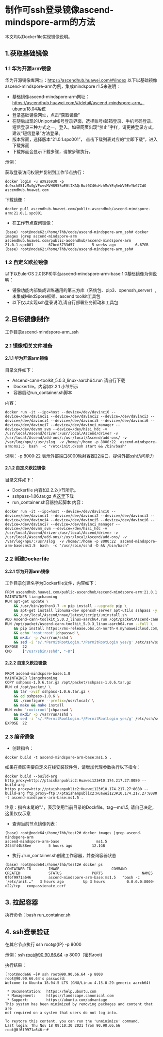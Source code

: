 





# 制作可ssh登录镜像ascend-mindspore-arm的方法


本文均以Dockerfile实现镜像说明。
## 1.获取基础镜像
### 1.1 华为开源arm镜像

华为开源镜像库网址：https://ascendhub.huawei.com/#/index
以下以基础镜像ascend-mindspore-arm为例，集成mindspore r1.5来说明：

- 基础镜像ascend-mindspore-arm网址：https://ascendhub.huawei.com/#/detail/ascend-mindspore-arm。 ubuntu18.04系统
- 登录基础镜像网址，点击“获取镜像”
- 在随后出现的Uniportal帐号登录界面，选择账号/邮箱登录、手机号码登录、短信登录三种方式之一，登入。如果网页出现“禁止”字样，请更换登录方式。建议“短信登录”方法登录。
- 版本界面，选择版本“21.0.1.spc001”， 点击下载列表对应的“立即下载”，进入下载界面
- 下载界面会显示下载步骤，请按步骤执行。

​示例：

​获取登录访问权限并复制到工作节点执行：

```
docker login -u WX926930 -p 4u9xchG5IzMuGgVFxvvMVH895SwE0tIXAQrBwl0C46uHzhMwYEq5eWV0EvYbG7CdO ascendhub.huawei.com
```

​下载镜像：

```
docker pull ascendhub.huawei.com/public-ascendhub/ascend-mindspore-arm:21.0.1.spc001
```

-   在工作节点查询镜像：

```
(base) root@node62:/home/lhb/code/ascend-mindspore-arm_ssh# docker images |grep ascend-mindspore-arm
ascendhub.huawei.com/public-ascendhub/ascend-mindspore-arm   21.0.1.spc001       67bcd3733d57        5 weeks ago         6.67GB
(base) root@node62:/home/lhb/code/ascend-mindspore-arm_ssh#
```
### 1.2 自定义欧拉镜像
以下以EulerOS 2.0(SP8)平台ascend-mindspore-arm-base:1.0基础镜像为例说明：
+ 镜像功能内部集成训练通用的第三方库（系统包、pip3、openssh_server）, 未集成MindSpore框架、ascend toolkit工具包
+ 以下仅以实现ssh登录说明,请自行部署业务驱动和工具包
## 2.目标镜像制作
工作目录ascend-mindspore-arm_ssh

### 2.1 镜像相关文件准备
#### 2.1.1 华为开源arm镜像

目录文件如下：

- ​Ascend-cann-toolkit_5.0.3_linux-aarch64.run  请自行下载
- ​ Dockerfile。内容如2.2.1 小节所示
- ​ 容器启动run_container.sh脚本

​内容：

```
docker run -it --ipc=host --device=/dev/davinci0 --device=/dev/davinci1 --device=/dev/davinci2 --device=/dev/davinci3 --device=/dev/davinci4 --device=/dev/davinci5 --device=/dev/davinci6 --device=/dev/davinci7 --device=/dev/davinci_manager --device=/dev/devmm_svm --device=/dev/hisi_hdc -v /usr/local/Ascend/driver:/usr/local/Ascend/driver -v /usr/local/Ascend/add-ons/:/usr/local/Ascend/add-ons/ -v /var/log/npu/:/usr/slog  -v /home/:/home -p 8000:22  ascend-mindspore-arm:ms1.5  bash  -c "/etc/init.d/ssh start && /bin/bash"
```

说明：-p 8000:22 表示外部端口8000映射容器22端口，提供外部ssh访问能力
#### 2.1.2 自定义欧拉镜像
目录文件如下：
- Dockerfile 内容如2.2.2小节所示。
- sshpass-1.06.tar.gz  点[这里](https://nchc.dl.sourceforge.net/project/sshpass/sshpass/1.06/sshpass-1.06.tar.gz)下载
- run_container.sh容器拉起脚本
内容：
```
docker run -it --ipc=host --device=/dev/davinci0 --device=/dev/davinci1 --device=/dev/davinci2 --device=/dev/davinci3 --device=/dev/davinci4 --device=/dev/davinci5 --device=/dev/davinci6 --device=/dev/davinci7 --device=/dev/davinci_manager --device=/dev/devmm_svm --device=/dev/hisi_hdc -v /usr/local/Ascend/driver:/usr/local/Ascend/driver -v /usr/local/Ascend/add-ons/:/usr/local/Ascend/add-ons/ -v /var/log/npu/:/usr/slog  -v /home/:/home -p 8000:22  ascend-mindspore-arm-base:ms1.5  bash  -c "/usr/sbin/sshd -D && /bin/bash"
```

### 2.2 创建Dockerfile
#### 2.2.1 华为开源arm镜像
工作目录创建名字为Dockerfile文件，内容如下：

```bash
FROM ascendhub.huawei.com/public-ascendhub/ascend-mindspore-arm:21.0.1.spc001
MAINTAINER liangchaoming
RUN apt-get update \
    && /usr/bin/python3.7 -m pip install --upgrade pip \
    && apt-get install libnuma-dev openssh-server apt-utils sshpass -y \
    && /usr/local/Ascend/nnae/latest/script/uninstall.sh
ADD Ascend-cann-toolkit_5.0.3_linux-aarch64.run /opt/packet/Ascend-cann-toolkit_5.0.3_linux-aarch64.run
RUN /opt/packet/Ascend-cann-toolkit_5.0.3_linux-aarch64.run --full \
    && pip install https://ms-release.obs.cn-north-4.myhuaweicloud.com/1.5.0/MindSpore/ascend/aarch64/mindspore_ascend-1.5.0-cp37-cp37m-linux_aarch64.whl --trusted-host ms-release.obs.cn-north-4.myhuaweicloud.com -i https://pypi.tuna.tsinghua.edu.cn/simple \
    && echo 'root:root'|chpasswd \
    && mkdir -p /var/run/sshd \
    && sed -i 's/.*PermitRootLogin.*/PermitRootLogin yes/g' /etc/ssh/sshd_config
EXPOSE  22
CMD     ["/usr/sbin/sshd", "-D"]
```
#### 2.2.2 自定义欧拉镜像

```bash
FROM ascend-mindspore-base:1.0
MAINTAINER liangchaoming
COPY sshpass-1.0.6.tar.gz /opt/packet/sshpass-1.0.6.tar.gz
RUN cd /opt/packet/ \
    && tar -xvzf sshpass-1.0.6.tar.gz \
    && cd sshpass-1.0.6 \
    && ./configure --prefix=/usr/local/ \
    && make && make install
RUN echo 'root:root'|chpasswd \
    && mkdir -p /var/run/sshd \
    && sed -i 's/.*PermitRootLogin.*/PermitRootLogin yes/g' /etc/ssh/sshd_config
EXPOSE  22
```

### 2.3 编译镜像

- 创建指令：

```
docker build -t ascend-mindspore-arm-base:ms1.5 .
```
如果在黄区需要自定义在线安装软件包，请增加代理参数执行以下指令：
```
docker build --build-arg http_proxy=http://ptaishanpublic2:Huawei123#10.174.217.27:8080 --build-arg https_proxy=http://ptaishanpublic2:Huawei123#10.174.217.27:8080 --build-arg ftp_proxy=ftp://ptaishanpublic2:Huawei123#10.174.217.27:8080 -t ascend-mindspore-arm-base:ms1.5 .
```

注意：指令末尾的"."，表示使用当前目录的Dockfile。tag--ms1.5, 请自己决定，这里仅仅示意

- 查询当前节点镜像列表：

```
(base) root@node64:/home/lhb/test2# docker images |grep ascend-mindspore-arm
ascend-mindspore-arm-base                 ms1.5               2454f44b88ee        5 hours ago         12.1GB
```

- 执行./run_container.sh创建工作容器，并查询容器状态

```
(base) root@node64:/home/lhb/test2# docker ps
CONTAINER ID        IMAGE                        COMMAND                  CREATED             STATUS              PORTS                  NAMES
0f6f9971a646        ascend-mindspore-arm-base:ms1.5   "bash -c '/etc/init.…"   3 hours ago         Up 3 hours          0.0.0.0:8000->22/tcp   compassionate_cerf
```
## 3. 拉起容器
执行命令：bash run_container.sh
## 4. ssh登录验证

在其它节点执行 ssh root@{IP} -p 8000

示例：ssh root@90.90.66.64 -p 8000（密码root)

执行结果：

```
[root@node66 ~]# ssh root@90.90.66.64 -p 8000
root@90.90.66.64's password:
Welcome to Ubuntu 18.04.5 LTS (GNU/Linux 4.15.0-29-generic aarch64)

 * Documentation:  https://help.ubuntu.com
 * Management:     https://landscape.canonical.com
 * Support:        https://ubuntu.com/advantage
This system has been minimized by removing packages and content that are
not required on a system that users do not log into.

To restore this content, you can run the 'unminimize' command.
Last login: Thu Nov 18 09:10:30 2021 from 90.90.66.66
root@0f6f9971a646:~#
```


